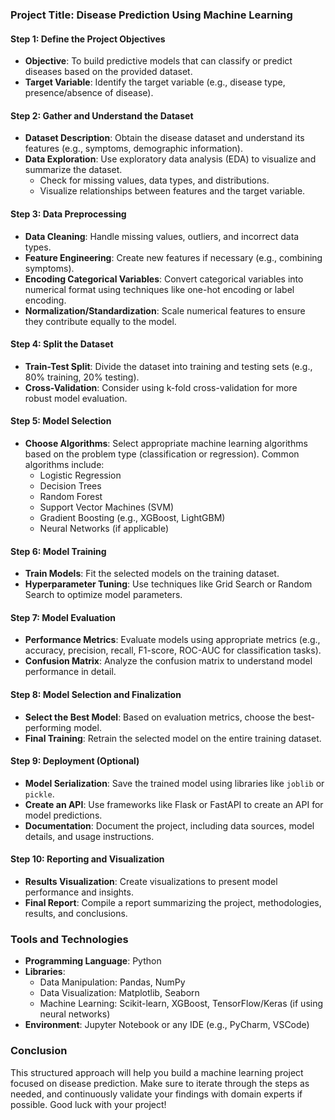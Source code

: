 ### Project Title: Disease Prediction Using Machine Learning

#### Step 1: Define the Project Objectives
- **Objective**: To build predictive models that can classify or predict diseases based on the provided dataset.
- **Target Variable**: Identify the target variable (e.g., disease type, presence/absence of disease).

#### Step 2: Gather and Understand the Dataset
- **Dataset Description**: Obtain the disease dataset and understand its features (e.g., symptoms, demographic information).
- **Data Exploration**: Use exploratory data analysis (EDA) to visualize and summarize the dataset.
  - Check for missing values, data types, and distributions.
  - Visualize relationships between features and the target variable.

#### Step 3: Data Preprocessing
- **Data Cleaning**: Handle missing values, outliers, and incorrect data types.
- **Feature Engineering**: Create new features if necessary (e.g., combining symptoms).
- **Encoding Categorical Variables**: Convert categorical variables into numerical format using techniques like one-hot encoding or label encoding.
- **Normalization/Standardization**: Scale numerical features to ensure they contribute equally to the model.

#### Step 4: Split the Dataset
- **Train-Test Split**: Divide the dataset into training and testing sets (e.g., 80% training, 20% testing).
- **Cross-Validation**: Consider using k-fold cross-validation for more robust model evaluation.

#### Step 5: Model Selection
- **Choose Algorithms**: Select appropriate machine learning algorithms based on the problem type (classification or regression). Common algorithms include:
  - Logistic Regression
  - Decision Trees
  - Random Forest
  - Support Vector Machines (SVM)
  - Gradient Boosting (e.g., XGBoost, LightGBM)
  - Neural Networks (if applicable)

#### Step 6: Model Training
- **Train Models**: Fit the selected models on the training dataset.
- **Hyperparameter Tuning**: Use techniques like Grid Search or Random Search to optimize model parameters.

#### Step 7: Model Evaluation
- **Performance Metrics**: Evaluate models using appropriate metrics (e.g., accuracy, precision, recall, F1-score, ROC-AUC for classification tasks).
- **Confusion Matrix**: Analyze the confusion matrix to understand model performance in detail.

#### Step 8: Model Selection and Finalization
- **Select the Best Model**: Based on evaluation metrics, choose the best-performing model.
- **Final Training**: Retrain the selected model on the entire training dataset.

#### Step 9: Deployment (Optional)
- **Model Serialization**: Save the trained model using libraries like `joblib` or `pickle`.
- **Create an API**: Use frameworks like Flask or FastAPI to create an API for model predictions.
- **Documentation**: Document the project, including data sources, model details, and usage instructions.

#### Step 10: Reporting and Visualization
- **Results Visualization**: Create visualizations to present model performance and insights.
- **Final Report**: Compile a report summarizing the project, methodologies, results, and conclusions.

### Tools and Technologies
- **Programming Language**: Python
- **Libraries**: 
  - Data Manipulation: Pandas, NumPy
  - Data Visualization: Matplotlib, Seaborn
  - Machine Learning: Scikit-learn, XGBoost, TensorFlow/Keras (if using neural networks)
- **Environment**: Jupyter Notebook or any IDE (e.g., PyCharm, VSCode)

### Conclusion
This structured approach will help you build a machine learning project focused on disease prediction. Make sure to iterate through the steps as needed, and continuously validate your findings with domain experts if possible. Good luck with your project!